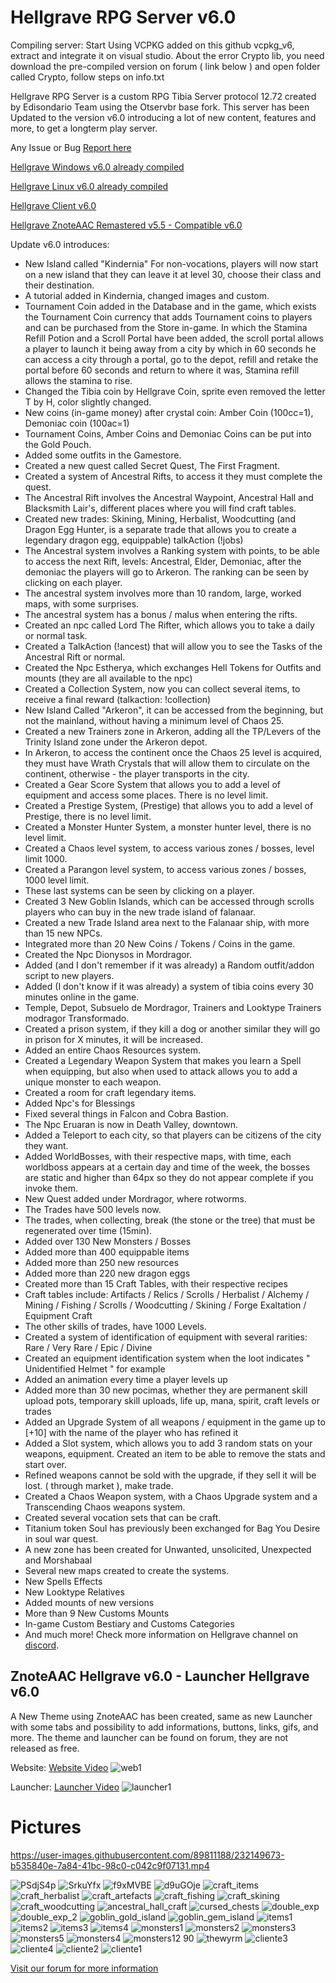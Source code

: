# Hellgrave RPG Server v6.0

Compiling server:
Start Using VCPKG added on this github vcpkg_v6, extract and integrate it on visual studio.
About the error Crypto lib, you need download the pre-compiled version on forum ( link below ) and open folder called Crypto, follow steps on info.txt

Hellgrave RPG Server is a custom RPG Tibia Server protocol 12.72 created by Edisondario Team using the Otservbr base fork.
This server has been Updated to the version v6.0 introducing a lot of new content, features and more, to get a longterm play server.

Any Issue or Bug [Report here](https://github.com/Open-Games-Community/Hellgrave-RPG-v6.0/issues)

[Hellgrave Windows v6.0 already compiled](https://opengamescommunity.com/index.php?resources/hellgrave-rpg-server-v6-0-windows.843/)

[Hellgrave Linux v6.0 already compiled](https://opengamescommunity.com/index.php?resources/hellgrave-rpg-server-v6-0-linux.868/)

[Hellgrave Client v6.0](https://opengamescommunity.com/index.php?resources/hellgrave-client-v6-0.844/)

[Hellgrave ZnoteAAC Remastered v5.5 - Compatible v6.0](https://opengamescommunity.com/index.php?resources/hellgrave-remastered-znoteaac-v5-5-compatible-v6-0.845/)


Update v6.0 introduces:

- New Island called "Kindernia" For non-vocations, players will now start on a new island that they can leave it at level 30, choose their class and their destination.
- A tutorial added in Kindernia, changed images and custom.
- Tournament Coin added in the Database and in the game, which exists the Tournament Coin currency that adds Tournament coins to players and can be purchased from the Store in-game. In which the Stamina Refill Potion and a Scroll Portal have been added, the scroll portal allows a player to launch it being away from a city by which in 60 seconds he can access a city through a portal, go to the depot, refill and retake the portal before 60 seconds and return to where it was, Stamina refill allows the stamina to rise.
- Changed the Tibia coin by Hellgrave Coin, sprite even removed the letter T by H, color slightly changed.
- New coins (in-game money) after crystal coin: Amber Coin (100cc=1), Demoniac coin (100ac=1)
- Tournament Coins, Amber Coins and Demoniac Coins can be put into the Gold Pouch.
- Added some outfits in the Gamestore.
- Created a new quest called Secret Quest, The First Fragment.
- Created a system of Ancestral Rifts, to access it they must complete the quest.
- The Ancestral Rift involves the Ancestral Waypoint, Ancestral Hall and Blacksmith Lair's, different places where you will find craft tables.
- Created new trades: Skining, Mining, Herbalist, Woodcutting (and Dragon Egg Hunter, is a separate trade that allows you to create a legendary dragon egg, equippable) talkAction (!jobs)
- The Ancestral system involves a Ranking system with points, to be able to access the next Rift, levels: Ancestral, Elder, Demoniac, after the demoniac the players will go to Arkeron. The ranking can be seen by clicking on each player.
- The ancestral system involves more than 10 random, large, worked maps, with some surprises.
- The ancestral system has a bonus / malus when entering the rifts.
- Created an npc called Lord The Rifter, which allows you to take a daily or normal task.
- Created a TalkAction (!ancest) that will allow you to see the Tasks of the Ancestral Rift or normal.
- Created the Npc Estherya, which exchanges Hell Tokens for Outfits and mounts (they are all available to the npc)
- Created a Collection System, now you can collect several items, to receive a final reward (talkaction: !collection)
- New Island Called "Arkeron", it can be accessed from the beginning, but not the mainland, without having a minimum level of Chaos 25.
- Created a new Trainers zone in Arkeron, adding all the TP/Levers of the Trinity Island zone under the Arkeron depot.
- In Arkeron, to access the continent once the Chaos 25 level is acquired, they must have Wrath Crystals that will allow them to circulate on the continent, otherwise - the player transports in the city.
- Created a Gear Score System that allows you to add a level of equipment and access some places. There is no level limit.
- Created a Prestige System, (Prestige) that allows you to add a level of Prestige, there is no level limit.
- Created a Monster Hunter System, a monster hunter level, there is no level limit.
- Created a Chaos level system, to access various zones / bosses, level limit 1000.
- Created a Parangon level system, to access various zones / bosses, 1000 level limit.
- These last systems can be seen by clicking on a player.
- Created 3 New Goblin Islands, which can be accessed through scrolls players who can buy in the new trade island of falanaar.
- Created a new Trade Island area next to the Falanaar ship, with more than 15 new NPCs.
- Integrated more than 20 New Coins / Tokens / Coins in the game.
- Created the Npc Dionysos in Mordragor.
- Added (and I don't remember if it was already) a Random outfit/addon script to new players.
- Added (I don't know if it was already) a system of tibia coins every 30 minutes online in the game.
- Temple, Depot, Subsuelo de Mordragor, Trainers and Looktype Trainers modragor Transformado.
- Created a prison system, if they kill a dog or another similar they will go in prison for X minutes, it will be increased.
- Added an entire Chaos Resources system.
- Created a Legendary Weapon System that makes you learn a Spell when equipping, but also when used to attack allows you to add a unique monster to each weapon.
- Created a room for craft legendary items.
- Added Npc's for Blessings
- Fixed several things in Falcon and Cobra Bastion.
- The Npc Eruaran is now in Death Valley, downtown.
- Added a Teleport to each city, so that players can be citizens of the city they want.
- Added WorldBosses, with their respective maps, with time, each worldboss appears at a certain day and time of the week, the bosses are static and higher than 64px so they do not appear complete if you invoke them.
- New Quest added under Mordragor, where rotworms.
- The Trades have 500 levels now.
- The trades, when collecting, break (the stone or the tree) that must be regenerated over time (15min).
- Added over 130 New Monsters / Bosses
- Added more than 400 equippable items
- Added more than 250 new resources
- Added more than 220 new dragon eggs
- Created more than 15 Craft Tables, with their respective recipes
- Craft tables include: Artifacts / Relics / Scrolls / Herbalist / Alchemy / Mining / Fishing / Scrolls / Woodcutting / Skining / Forge Exaltation / Equipment Craft
- The other skills of trades, have 1000 Levels.
- Created a system of identification of equipment with several rarities: Rare / Very Rare / Epic / Divine
- Created an equipment identification system when the loot indicates " Unidentified Helmet " for example
- Added an animation every time a player levels up
- Added more than 30 new pocimas, whether they are permanent skill upload pots, temporary skill uploads, life up, mana, spirit, craft levels or trades
- Added an Upgrade System of all weapons / equipment in the game up to [+10] with the name of the player who has refined it
- Added a Slot system, which allows you to add 3 random stats on your weapons, equipment. Created an item to be able to remove the stats and start over.
- Refined weapons cannot be sold with the upgrade, if they sell it will be lost. ( through market ), make trade.
- Created a Chaos Weapon system, with a Chaos Upgrade system and a Transcending Chaos weapons system.
- Created several vocation sets that can be craft.
- Titanium token Soul has previously been exchanged for Bag You Desire in soul war quest.
- A new zone has been created for Unwanted, unsolicited, Unexpected and Morshabaal
- Several new maps created to create the systems.
- New Spells Effects
- New Looktype Relatives
- Added mounts of new versions
- More than 9 New Customs Mounts
- In-game Custom Bestiary and Customs Categories
- And much more! Check more information on Hellgrave channel on [discord](https://discord.gg/hSECYHYfEd).


## ZnoteAAC Hellgrave v6.0 - Launcher Hellgrave v6.0

A New Theme using ZnoteAAC has been created, same as new Launcher with some tabs and possibility to add informations, buttons, links, gifs, and more.
The theme and launcher can be found on forum, they are not released as free.

Website:
[Website Video](https://user-images.githubusercontent.com/89811188/232148549-6c98c774-b932-440f-a90c-17200fbf1613.mp4)
![web1](https://user-images.githubusercontent.com/89811188/232151306-b349f7f9-a992-4cf2-845c-a37d721ddf3f.png)

Launcher:
[Launcher Video](https://user-images.githubusercontent.com/89811188/232149402-533861b1-c34a-4352-baa1-5fa1d39f0c3b.mp4)
![launcher1](https://user-images.githubusercontent.com/89811188/232151332-a2b4c4f5-0782-4b06-8aee-ebffc01fc654.png)


# Pictures

https://user-images.githubusercontent.com/89811188/232149673-b535840e-7a84-41bc-98c0-c042c9f07131.mp4

![PSdjS4p](https://user-images.githubusercontent.com/89811188/232151601-e6409fec-e2a9-4a93-a021-2b11878f64cf.png)
![SrkuYfx](https://user-images.githubusercontent.com/89811188/232151680-f0c6ce61-5b3f-4f25-9e7f-85365cc51f73.png)
![f9xMVBE](https://user-images.githubusercontent.com/89811188/232149883-95f2c41a-ce88-4396-80a0-09a838ff1819.png)
![d9uGOje](https://user-images.githubusercontent.com/89811188/232149920-82408b7d-8742-4d77-a9d5-9918328160b6.png)
![craft_items](https://user-images.githubusercontent.com/89811188/232149969-0ba90754-59ab-4b5c-a8e8-08e781840724.png)
![craft_herbalist](https://user-images.githubusercontent.com/89811188/232149998-3dca385a-665c-436d-9e90-3c8a8e05aeb3.png)
![craft_artefacts](https://user-images.githubusercontent.com/89811188/232150005-6abe9dcd-e6bd-4a34-b8b2-c3a2913634b6.png)
![craft_fishing](https://user-images.githubusercontent.com/89811188/232150026-235a1f8f-2d7e-4633-aaad-48b9de609ef9.png)
![craft_skining](https://user-images.githubusercontent.com/89811188/232150037-86c8e9e8-de7d-4b64-9afa-ed7f50cc0257.png)
![craft_woodcutting](https://user-images.githubusercontent.com/89811188/232150042-17a0a9d4-7fb7-4709-bf60-c51a660987e0.png)
![ancestral_hall_craft](https://user-images.githubusercontent.com/89811188/232150051-f7de808e-13a4-45a1-9360-9badcd5f7de5.png)
![cursed_chests](https://user-images.githubusercontent.com/89811188/232150066-5e18c4c2-e562-4ecf-ab68-fa773264513d.png)
![double_exp](https://user-images.githubusercontent.com/89811188/232150102-568744c8-2d8e-4cb6-8dca-a0dbf1257d68.png)
![double_exp_2](https://user-images.githubusercontent.com/89811188/232150113-45fc9ebf-e529-42b3-a290-969e3f48a14d.png)
![goblin_gold_island](https://user-images.githubusercontent.com/89811188/232150224-1a40ad4b-5f30-4776-9b69-6dd8aa7cdb44.png)
![goblin_gem_island](https://user-images.githubusercontent.com/89811188/232150232-f421de04-2a9b-4e6d-9f1a-8bbfc332628f.png)
![items1](https://user-images.githubusercontent.com/89811188/232150243-d3746041-93a2-4f31-9c62-e1ec9457a474.png)
![items2](https://user-images.githubusercontent.com/89811188/232150249-81ba55d6-49d8-4531-9218-bb4073af2b54.png)
![items3](https://user-images.githubusercontent.com/89811188/232150254-0f666c75-60b3-4aea-85c6-ba232c142524.png)
![items4](https://user-images.githubusercontent.com/89811188/232150260-51c3efe9-bfed-4be0-b86a-1e278a6ca178.png)
![monsters1](https://user-images.githubusercontent.com/89811188/232150266-bf8fbbcf-2549-4b6b-abb1-ba789db0e71d.png)
![monsters2](https://user-images.githubusercontent.com/89811188/232150273-7699b342-84d1-4853-83fc-a61da3c193a3.png)
![monsters3](https://user-images.githubusercontent.com/89811188/232150277-20e01ab6-8f31-4ddf-ae1b-0379df5f84b5.png)
![monsters5](https://user-images.githubusercontent.com/89811188/232150279-d6d53c7e-63eb-4eee-8ad9-3c827d4547be.png)
![monsters4](https://user-images.githubusercontent.com/89811188/232150287-9dfb9579-93fa-4665-b76b-6d11eccf5e69.png)
![monsters12 90](https://user-images.githubusercontent.com/89811188/232150294-dfed9035-c1e8-40cf-ba59-e12eedff5de6.png)
![thewyrm](https://user-images.githubusercontent.com/89811188/232150302-ef4ee7db-a382-4709-a53e-80a2bef68ef2.png)
![cliente3](https://user-images.githubusercontent.com/89811188/232153308-2e5d37ef-c76e-405c-b4bd-7f09cabf4dbe.png)
![cliente4](https://user-images.githubusercontent.com/89811188/232153320-62ac8630-8647-4b66-bc39-5d4061479e7d.png)
![cliente2](https://user-images.githubusercontent.com/89811188/232153378-951cc3d9-d945-47ce-8466-0fde38699017.png)
![cliente1](https://user-images.githubusercontent.com/89811188/232153399-aa46eeb4-7a74-4fb0-9535-9aa3c9497a4c.png)


[Visit our forum for more information](https://opengamescommunity.com)






